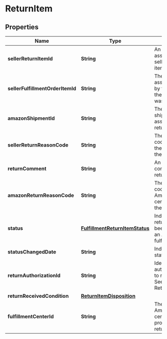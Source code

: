 
# ReturnItem

## Properties
Name | Type | Description | Notes
------------ | ------------- | ------------- | -------------
**sellerReturnItemId** | **String** | An identifier assigned by the seller to the return item. | 
**sellerFulfillmentOrderItemId** | **String** | The identifier assigned to the item by the seller when the fulfillment order was created. | 
**amazonShipmentId** | **String** | The identifier for the shipment that is associated with the return item. | 
**sellerReturnReasonCode** | **String** | The return reason code assigned to the return item by the seller. | 
**returnComment** | **String** | An optional comment about the return item. |  [optional]
**amazonReturnReasonCode** | **String** | The return reason code that the Amazon fulfillment center assigned to the return item. |  [optional]
**status** | [**FulfillmentReturnItemStatus**](FulfillmentReturnItemStatus.md) | Indicates if the return item has been processed by an Amazon fulfillment center. | 
**statusChangedDate** | **String** | Indicates when the status last changed. | 
**returnAuthorizationId** | **String** | Identifies the return authorization used to return this item. See ReturnAuthorization. |  [optional]
**returnReceivedCondition** | [**ReturnItemDisposition**](ReturnItemDisposition.md) |  |  [optional]
**fulfillmentCenterId** | **String** | The identifier for the Amazon fulfillment center that processed the return item. |  [optional]



